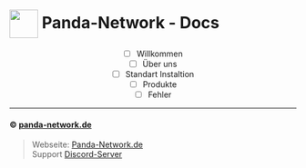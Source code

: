 # <img height="50em"  align="center" src="https://cdn.panda-network.de/Logos/logo.png" /> Panda-Network - Docs

<center>

- [ ] Willkommen
- [ ] Über uns
- [ ] Standart Instaltion
- [ ] Produkte
- [ ] Fehler

</center>

---

#### © [panda-network.de](https://panda-network.de)

> Webseite: [Panda-Network.de](https://panda-network.de) \
> Support [Discord-Server](https://discord.gg/z8ScRvf)

